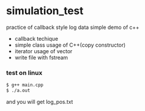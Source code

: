 # simulation_test
practice of callback style log data
simple demo of c++

* callback techique
* simple class usage of C++(copy constructor)
* iterator usage of vector
* write file with fstream



### test on linux
```sh
$ g++ main.cpp
$ ./a.out
```
and you will get log_pos.txt
